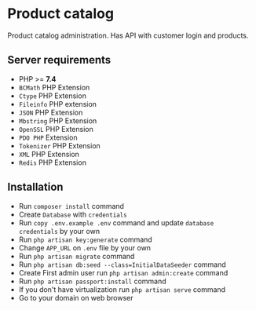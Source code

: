 # Product catalog

Product catalog administration. Has API with customer login and products.

## Server requirements

- PHP >= **7.4**
- `BCMath` PHP Extension
- `Ctype` PHP Extension
- `Fileinfo` PHP extension
- `JSON` PHP Extension
- `Mbstring` PHP Extension
- `OpenSSL` PHP Extension
- `PDO PHP` Extension
- `Tokenizer` PHP Extension
- `XML` PHP Extension
- `Redis` PHP Extension

## Installation

- Run `composer install` command
- Create `Database` with `credentials`
- Run `copy .env.example .env` command and update `database credentials` by your own
- Run `php artisan key:generate` command
- Change `APP_URL` on `.env` file by your own
- Run `php artisan migrate` command
- Run `php artisan db:seed --class=InitialDataSeeder` command
- Create First admin user run `php artisan admin:create` command
- Run `php artisan passport:install` command
- If you don't have virtualization run `php artisan serve` command
- Go to your domain on web browser
